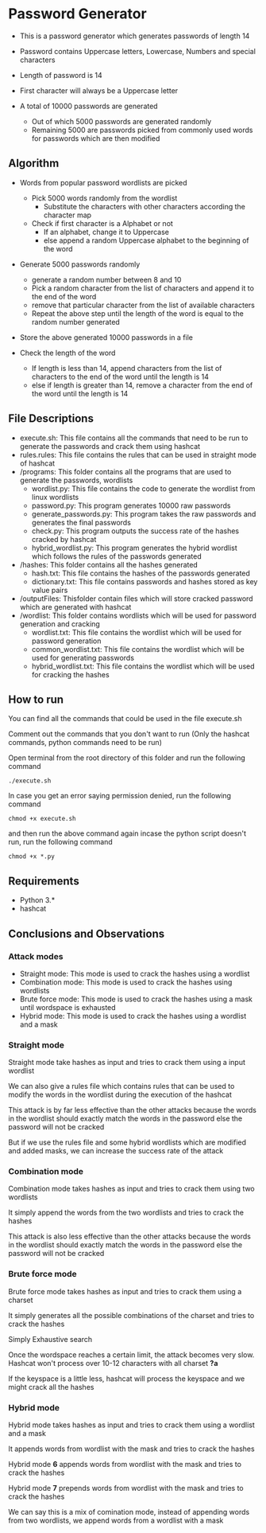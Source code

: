 Password Generator
==================
- This is a password generator which generates passwords of length 14

- Password contains Uppercase letters, Lowercase, Numbers and special characters

- Length of password is 14

- First character will always be a Uppercase letter

- A total of 10000 passwords are generated
     - Out  of which 5000 passwords are generated randomly
     - Remaining 5000 are passwords picked from commonly used words for passwords which are then modified

**Algorithm**
----------

- Words from popular password wordlists are picked
    - Pick 5000 words randomly from the wordlist
        - Substitute the characters with other characters according the character map
     - Check if first character is a Alphabet or not
        - If an alphabet, change it to Uppercase
        - else append a random Uppercase alphabet to the beginning of the word

- Generate 5000 passwords randomly
    - generate a random number between 8 and 10
    - Pick a random character from the list of characters and append it to the end of the word
    - remove that particular character from the list of available characters
    - Repeat the above step until the length of the word is equal to the random number generated

- Store the above generated 10000 passwords in a file

- Check the length of the word
    - If length is less than 14, append characters from the list of characters to the end of the word until the length is 14
    - else if length is greater than 14, remove a character from the end of the word until the length is 14

**File Descriptions**
------------------
- execute.sh: This file contains all the commands that need to be run to generate the passwords and crack them using hashcat
- rules.rules: This file contains the rules that can be used in straight mode of hashcat
- /programs: This folder contains all the programs that are used to generate the passwords, wordlists
    - wordlist.py: This file contains the code to generate the wordlist from linux wordlists
    - password.py: This program generates 10000 raw passwords
    - generate_passwords.py: This program takes the raw passwords and generates the final passwords
    - check.py: This program outputs the success rate of the hashes cracked by hashcat
    - hybrid_wordlist.py: This program generates the hybrid wordlist which follows the rules of the passwords generated
- /hashes: This folder contains all the hashes generated
    - hash.txt: This file contains the hashes of the passwords generated
    - dictionary.txt: This file contains passwords and hashes stored as key value pairs
- /outputFiles: Thisfolder contain files which will store cracked password which are generated with hashcat
- /wordlist: This folder contains wordlists which will be used for password generation and cracking
    - wordlist.txt: This file contains the wordlist which will be used for password generation
    - common_wordlist.txt: This file contains the wordlist which will be used for generating passwords
    - hybrid_wordlist.txt: This file contains the wordlist which will be used for cracking the hashes

**How to run**
-----------
You can find all the commands that could be used in the file execute.sh

Comment out the commands that you don't want to run (Only the hashcat commands, python commands need to be run)

Open terminal from the root directory of this folder
and run the following command
```
./execute.sh
```
In case you get an error saying permission denied, run the following command
```
chmod +x execute.sh
```
and then run the above command again
incase the python script doesn't run, run the following command
```
chmod +x *.py
```

**Requirements**
------------
- Python 3.*
- hashcat

**Conclusions and Observations**
----------------------------
### **Attack modes**
- Straight mode: This mode is used to crack the hashes using a wordlist
- Combination mode: This mode is used to crack the hashes using wordlists
- Brute force mode: This mode is used to crack the hashes using a mask until wordspace is exhausted
- Hybrid mode: This mode is used to crack the hashes using a wordlist and a mask

### **Straight mode**
Straight mode take hashes as input and tries to crack them using a input wordlist

We can also give a rules file which contains rules that can be used to modify the words in the wordlist during the execution of the hashcat

This attack is by far less effective than the other attacks because the words in the wordlist should exactly match the words in the password else the password will not be cracked

But if we use the rules file and some hybrid wordlists which are modified and added masks, we can increase the success rate of the attack

### **Combination mode**
Combination mode takes hashes as input and tries to crack them using two wordlists

It simply append the words from the two wordlists and tries to crack the hashes

This attack is also less effective than the other attacks because the words in the wordlist should exactly match the words in the password else the password will not be cracked

### **Brute force mode**
Brute force mode takes hashes as input and tries to crack them using a charset

It simply generates all the possible combinations of the charset and tries to crack the hashes

Simply Exhaustive search

Once the wordspace reaches a certain limit, the attack becomes very slow. Hashcat won't process over 10-12 characters with all charset **?a**

If the keyspace is a little less, hashcat will process the keyspace and we might crack all the hashes

### **Hybrid mode**
Hybrid mode takes hashes as input and tries to crack them using a wordlist and a mask

It appends words from wordlist with the mask and tries to crack the hashes

Hybrid mode **6** appends words from wordlist with the mask and tries to crack the hashes

Hybrid mode **7** prepends words from wordlist with the mask and tries to crack the hashes

We can say this is a mix of comination mode, instead of appending words from two wordlists, we append words from a wordlist with a mask

